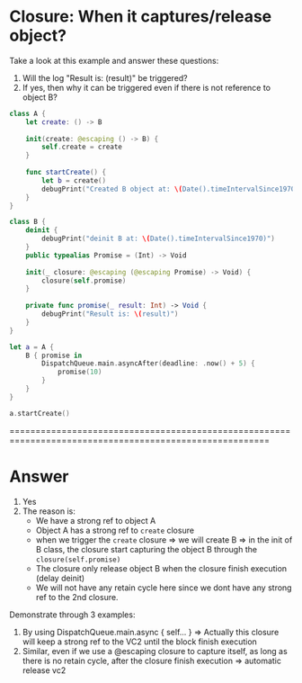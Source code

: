 #  Closure: When it captures/release object?

Take a look at this example and answer these questions:

1. Will the log "Result is: \(result)" be triggered?
2. If yes, then why it can be triggered even if there is not reference to object B?

```swift
class A {
    let create: () -> B
    
    init(create: @escaping () -> B) {
        self.create = create
    }
    
    func startCreate() {
        let b = create()
        debugPrint("Created B object at: \(Date().timeIntervalSince1970)")
    }
}

class B {
    deinit {
        debugPrint("deinit B at: \(Date().timeIntervalSince1970)")
    }
    public typealias Promise = (Int) -> Void
    
    init(_ closure: @escaping (@escaping Promise) -> Void) {
        closure(self.promise)
    }
    
    private func promise(_ result: Int) -> Void {
        debugPrint("Result is: \(result)")
    }
}

let a = A {
    B { promise in
        DispatchQueue.main.asyncAfter(deadline: .now() + 5) {
            promise(10)
        }
    }
}

a.startCreate()
```

========================================================================================================

# Answer

1. Yes
2. The reason is:
    - We have a strong ref to object A
    - Object A has a strong ref to `create` closure
    - when we trigger the `create` closure => we will create B => in the init of B class, the closure start capturing the object B through the `closure(self.promise)`
    - The closure only release object B when the closure finish execution (delay deinit) 
    - We will not have any retain cycle here since we dont have any strong ref to the 2nd closure.
    

Demonstrate through 3 examples:

1. By using DispatchQueue.main.async { self... } => Actually this closure will keep a strong ref to the VC2 until the block finish execution
2. Similar, even if we use a @escaping closure to capture itself, as long as there is no retain cycle, after the closure finish execution => automatic release vc2
